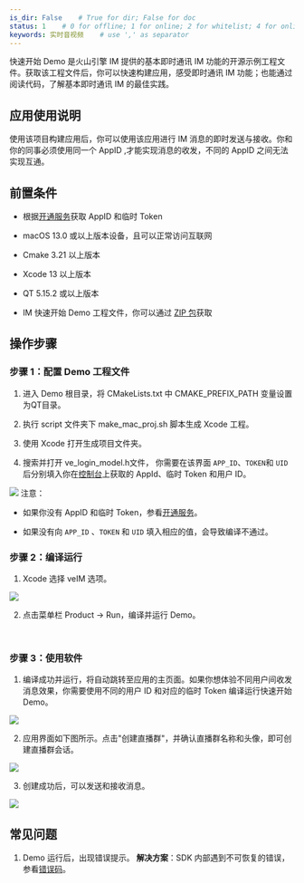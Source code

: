 ```yaml
---
is_dir: False    # True for dir; False for doc
status: 1    # 0 for offline; 1 for online; 2 for whitelist; 4 for online but hidden in TOC
keywords: 实时音视频    # use ',' as separator
---
```


快速开始 Demo 是火山引擎 IM 提供的基本即时通讯 IM 功能的开源示例工程文件。获取该工程文件后，你可以快速构建应用，感受即时通讯 IM 功能；也能通过阅读代码，了解基本即时通讯 IM 的最佳实践。

## 应用使用说明

使用该项目构建应用后，你可以使用该应用进行 IM 消息的即时发送与接收。你和你的同事必须使用同一个 AppID ,才能实现消息的收发，不同的 AppID 之间无法实现互通。

## 前置条件

- 根据[开通服务](https://www.volcengine.com/docs/6348/291042)获取 AppID 和临时 Token
	
- macOS 13.0 或以上版本设备，且可以正常访问互联网
	
- Cmake 3.21 以上版本
	
- Xcode 13 以上版本
	
- QT 5.15.2 或以上版本
	
- IM 快速开始 Demo 工程文件，你可以通过 [ZIP 包](https://www.volcengine.com/docs/6348/273865#%E4%B8%8B%E8%BD%BD%E5%BF%AB%E9%80%9F%E5%BC%80%E5%A7%8B-demo)获取
	

## 操作步骤

### 步骤 1：配置 Demo 工程文件

1. 进入 Demo 根目录，将 CMakeLists.txt 中 CMAKE_PREFIX_PATH 变量设置为QT目录。
	
2. 执行 script 文件夹下 make_mac_proj.sh 脚本生成 Xcode 工程。
	
3. 使用 Xcode 打开生成项目文件夹。
	
4. 搜索并打开 ve_login_model.h文件， 你需要在该界面 `APP_ID`、`TOKEN`和 `UID` 后分别填入你在[控制台](https://console.volcengine.com/rtc/im/appManage)上获取的 AppId、临时 Token 和用户 ID。
	

![](https://portal.volccdn.com/obj/volcfe/cloud-universal-doc/upload_fa01090ed57eab1e035b7caba167b5cf.png)
注意：

- 如果你没有 AppID 和临时 Token，参看[开通服务](https://www.volcengine.com/docs/6348/291042)。
	
- 如果没有向 `APP_ID` 、`TOKEN` 和 `UID` 填入相应的值，会导致编译不通过。
	

### 步骤 2：编译运行

1. Xcode 选择 veIM 选项。
	

![](https://portal.volccdn.com/obj/volcfe/cloud-universal-doc/upload_f3a363a6fb756f4c4a4d8c8133ff6f5b.png)

2. 点击菜单栏 Product -> Run，编译并运行 Demo。
	

<br>

### 步骤 3：使用软件

1. 编译成功并运行，将自动跳转至应用的主页面。如果你想体验不同用户间收发消息效果，你需要使用不同的用户 ID 和对应的临时 Token 编译运行快速开始 Demo。
	

![](https://portal.volccdn.com/obj/volcfe/cloud-universal-doc/upload_0610569ac08b063fb6173cccc435bb65.png)

2. 应用界面如下图所示。点击"创建直播群"，并确认直播群名称和头像，即可创建直播群会话。
	

![](https://portal.volccdn.com/obj/volcfe/cloud-universal-doc/upload_587220c80cdb6e09d0e4001777e1f02d.png)

3. 创建成功后，可以发送和接收消息。
	

![](https://portal.volccdn.com/obj/volcfe/cloud-universal-doc/upload_441a06b6ed729bc26a206d264c38f799.png)

## 常见问题

1. Demo 运行后，出现错误提示。 **解决方案**：SDK 内部遇到不可恢复的错误，参看[错误码](https://www.volcengine.com/docs/6348/1263422)。
	

<br>
